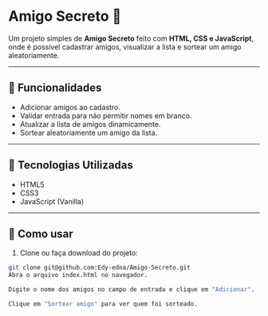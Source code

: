 # Amigo Secreto 🎁

Um projeto simples de **Amigo Secreto** feito com **HTML, CSS e JavaScript**, onde é possível cadastrar amigos, visualizar a lista e sortear um amigo aleatoriamente.

---

## 🔹 Funcionalidades

- Adicionar amigos ao cadastro.
- Validar entrada para não permitir nomes em branco.
- Atualizar a lista de amigos dinamicamente.
- Sortear aleatoriamente um amigo da lista.

---

## 🔹 Tecnologias Utilizadas

- HTML5
- CSS3
- JavaScript (Vanilla)

---

## 🔹 Como usar

1. Clone ou faça download do projeto:

```bash
git clone git@github.com:Edy-edna/Amigo-Secreto.git
Abra o arquivo index.html no navegador.

Digite o nome dos amigos no campo de entrada e clique em "Adicionar".

Clique em "Sortear amigo" para ver quem foi sorteado.

